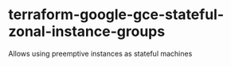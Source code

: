 # terraform-google-gce-stateful-zonal-instance-groups

Allows using preemptive instances as stateful machines
